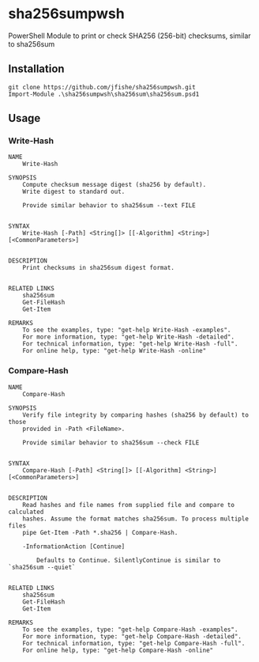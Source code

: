 # sha256sumpwsh

PowerShell Module to print or check SHA256 (256-bit) checksums, similar to sha256sum

## Installation

``` {contenteditable="true" spellcheck="false" caption="PowerShell" .PowerShell}
git clone https://github.com/jfishe/sha256sumpwsh.git
Import-Module .\sha256sumpwsh\sha256sum\sha256sum.psd1
```

## Usage

### Write-Hash

    NAME
        Write-Hash

    SYNOPSIS
        Compute checksum message digest (sha256 by default).
        Write digest to standard out.

        Provide similar behavior to sha256sum --text FILE


    SYNTAX
        Write-Hash [-Path] <String[]> [[-Algorithm] <String>] [<CommonParameters>]


    DESCRIPTION
        Print checksums in sha256sum digest format.


    RELATED LINKS
        sha256sum
        Get-FileHash
        Get-Item

    REMARKS
        To see the examples, type: "get-help Write-Hash -examples".
        For more information, type: "get-help Write-Hash -detailed".
        For technical information, type: "get-help Write-Hash -full".
        For online help, type: "get-help Write-Hash -online"

### Compare-Hash

    NAME
        Compare-Hash

    SYNOPSIS
        Verify file integrity by comparing hashes (sha256 by default) to those
        provided in -Path <FileName>.

        Provide similar behavior to sha256sum --check FILE


    SYNTAX
        Compare-Hash [-Path] <String[]> [[-Algorithm] <String>] [<CommonParameters>]


    DESCRIPTION
        Read hashes and file names from supplied file and compare to calculated
        hashes. Assume the format matches sha256sum. To process multiple files
        pipe Get-Item -Path *.sha256 | Compare-Hash.

        -InformationAction [Continue]

            Defaults to Continue. SilentlyContinue is similar to `sha256sum --quiet`


    RELATED LINKS
        sha256sum
        Get-FileHash
        Get-Item

    REMARKS
        To see the examples, type: "get-help Compare-Hash -examples".
        For more information, type: "get-help Compare-Hash -detailed".
        For technical information, type: "get-help Compare-Hash -full".
        For online help, type: "get-help Compare-Hash -online"
